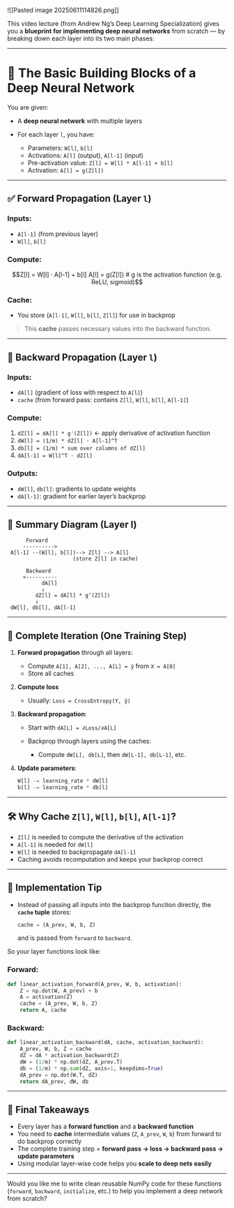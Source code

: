 ![[Pasted image 20250611114826.png]]

This video lecture (from Andrew Ng’s Deep Learning Specialization) gives you a **blueprint for implementing deep neural networks** from scratch — by breaking down each layer into its two main phases:

---

# 🔧 The Basic Building Blocks of a Deep Neural Network

You are given:

* A **deep neural network** with multiple layers
* For each layer `l`, you have:

  * Parameters: `W[l]`, `b[l]`
  * Activations: `A[l]` (output), `A[l-1]` (input)
  * Pre-activation value: `Z[l] = W[l] * A[l-1] + b[l]`
  * Activation: `A[l] = g(Z[l])`

---

## ✅ Forward Propagation (Layer `l`)

### Inputs:

* `A[l-1]` (from previous layer)
* `W[l]`, `b[l]`

### Compute:

```math
Z[l] = W[l] · A[l-1] + b[l]
A[l] = g(Z[l])    # g is the activation function (e.g. ReLU, sigmoid)
```

### Cache:

* You store (`A[l-1]`, `W[l]`, `b[l]`, `Z[l]`) for use in backprop

> This **cache** passes necessary values into the backward function.

---

## 🔁 Backward Propagation (Layer `l`)

### Inputs:

* `dA[l]` (gradient of loss with respect to `A[l]`)
* `cache` (from forward pass: contains `Z[l]`, `W[l]`, `b[l]`, `A[l-1]`)

### Compute:

1. `dZ[l] = dA[l] * g'(Z[l])` ← apply derivative of activation function
2. `dW[l] = (1/m) * dZ[l] · A[l-1]^T`
3. `db[l] = (1/m) * sum over columns of dZ[l]`
4. `dA[l-1] = W[l]^T · dZ[l]`

### Outputs:

* `dW[l]`, `db[l]`: gradients to update weights
* `dA[l-1]`: gradient for earlier layer’s backprop

---

## 🧱 Summary Diagram (Layer l)

```text
      Forward
     ---------->
 A[l-1] --(W[l], b[l])--> Z[l] --> A[l]
                     (store Z[l] in cache)

      Backward
     <----------
           dA[l]
           ↓
         dZ[l] = dA[l] * g’(Z[l])
         ↓
 dW[l], db[l], dA[l-1]
```

---

## 🔁 Complete Iteration (One Training Step)

1. **Forward propagation** through all layers:

   * Compute `A[1], A[2], ..., A[L] = ŷ` from `X = A[0]`
   * Store all caches

2. **Compute loss**

   * Usually: `Loss = CrossEntropy(Y, ŷ)`

3. **Backward propagation**:

   * Start with `dA[L] = ∂Loss/∂A[L]`
   * Backprop through layers using the caches:

     * Compute `dW[L], db[L]`, then `dW[L-1], db[L-1]`, etc.

4. **Update parameters**:

   ```python
   W[l] -= learning_rate * dW[l]
   b[l] -= learning_rate * db[l]
   ```

---

## 🛠 Why Cache `Z[l]`, `W[l]`, `b[l]`, `A[l-1]`?

* `Z[l]` is needed to compute the derivative of the activation
* `A[l-1]` is needed for `dW[l]`
* `W[l]` is needed to backpropagate `dA[l-1]`
* Caching avoids recomputation and keeps your backprop correct

---

## 🧪 Implementation Tip

* Instead of passing all inputs into the backprop function directly, the **`cache` tuple** stores:

  ```python
  cache = (A_prev, W, b, Z)
  ```

  and is passed from `forward` to `backward`.

So your layer functions look like:

### Forward:

```python
def linear_activation_forward(A_prev, W, b, activation):
    Z = np.dot(W, A_prev) + b
    A = activation(Z)
    cache = (A_prev, W, b, Z)
    return A, cache
```

### Backward:

```python
def linear_activation_backward(dA, cache, activation_backward):
    A_prev, W, b, Z = cache
    dZ = dA * activation_backward(Z)
    dW = (1/m) * np.dot(dZ, A_prev.T)
    db = (1/m) * np.sum(dZ, axis=1, keepdims=True)
    dA_prev = np.dot(W.T, dZ)
    return dA_prev, dW, db
```

---

## 📌 Final Takeaways

* Every layer has a **forward function** and a **backward function**
* You need to **cache** intermediate values (`Z`, `A_prev`, `W`, `b`) from forward to do backprop correctly
* The complete training step = **forward pass → loss → backward pass → update parameters**
* Using modular layer-wise code helps you **scale to deep nets easily**

---

Would you like me to write clean reusable NumPy code for these functions (`forward`, `backward`, `initialize`, etc.) to help you implement a deep network from scratch?
